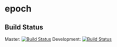 # epoch

## Build Status

Master: [![Build Status](https://travis-ci.com/idanbeck/epoch.svg?branch=master)](https://travis-ci.com/idanbeck/epoch)
Development: [![Build Status](https://travis-ci.com/idanbeck/epoch.svg?branch=development)](https://travis-ci.com/idanbeck/epoch)
